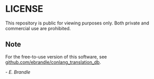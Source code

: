 # LICENSE
This repository is public for viewing purposes only. Both private and commercial use are prohibited.

## Note
For the free-to-use version of this software, see [github.com/ebrandle/conlang_translation_db](https://github.com/ebrandle/conlang_translation_db#readme).

*- E. Brandle*

